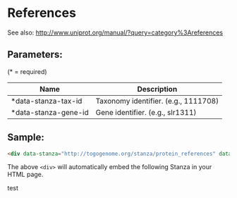 References
==================

See also: http://www.uniprot.org/manual/?query=category%3Areferences

## Parameters:

(* = required)

| Name                 | Description                          |
|----------------------|--------------------------------------|
| *data-stanza-tax-id  | Taxonomy identifier. (e.g., 1111708) |
| *data-stanza-gene-id | Gene identifier. (e.g., slr1311)     |

## Sample:

```html
<div data-stanza="http://togogenome.org/stanza/protein_references" data-stanza-tax-id="1111708" data-stanza-gene-id="slr1311"></div>
```

The above `<div>` will automatically embed the following Stanza in your HTML page.

<div data-stanza="http://togogenome.org/stanza/protein_references" data-stanza-tax-id="1111708" data-stanza-gene-id="slr1311"></div>

test

<div data-stanza="/protein_references" data-stanza-tax-id="1111708" data-stanza-gene-id="slr1311"></div>
